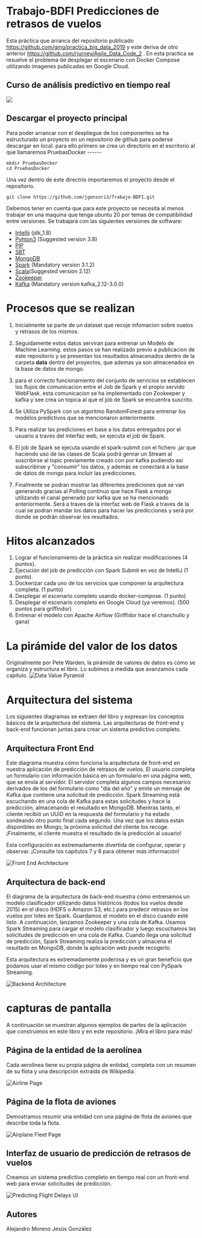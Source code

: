# Trabajo-BDFI  Predicciones de retrasos de vuelos
Esta práctica que arranca del repositorio publicado https://github.com/ging/practica_big_data_2019 y este deriva de otro anterior https://github.com/rjurney/Agile_Data_Code_2 . 
En esta practica se resuelve el problema de desplegar el escenario con Docker Compose utilizando imagenes publicadas en Google Cloud.

##  Curso de análisis predictivo en tiempo real

[ <img src="images/video_course_cover.png"> ](http://datasyndrome.com/video)

## Descargar el proyecto principal 
Para poder arrancar con el despliegue de los componentes se ha estructurado un proyecto en un repositorio de github para poderse descargar en local.
para ello primero se crea un directorio en el escritorio al que llamaremos PruebasDocker ------

```
mkdir PruebasDocker
cd PruebasDocker
```
Una vez dentro de este directrio importaremos el proyecto desde el repositorio.
```
git clone https://github.com/jgonzori3/Trabajo-BDFI.git
```

Debemos tener en cuenta que para este proyecto se necesita al menos trabajar en una maquina que tenga ubuntu 20 por temas de compatibilidad entre versiones.
Se trabajará con las siguientes versiones de software: 

 - [Intellij](https://www.jetbrains.com/help/idea/installation-guide.html) (jdk_1.8)
 - [Pyhton3](https://realpython.com/installing-python/) (Suggested version 3.8) 
 - [PIP](https://pip.pypa.io/en/stable/installing/)
 - [SBT](https://www.scala-sbt.org/release/docs/Setup.html) 
 - [MongoDB](https://docs.mongodb.com/manual/installation/)
 - [Spark](https://spark.apache.org/docs/latest/) (Mandatory version 3.1.2)
 - [Scala](https://www.scala-lang.org)(Suggested version 2.12)
 - [Zookeeper](https://zookeeper.apache.org/releases.html)
 - [Kafka](https://kafka.apache.org/quickstart) (Mandatory version kafka_2.12-3.0.0)


# Procesos que se realizan

1. Inicialmente se parte de un dataset que recoje infomacion sobre vuelos y retrasos de los mismos. 

2. Seguidamente estos datos serviran para entrenar un Modelo de Machine Learning. estos pasos se han realizado previo a publicacion de este repositorio y se presentan los resultados almacenados dentro de la carpeta **data** dentro del proyectos, que ademas ya son almacenados en la base de datos de mongo.

3. para el correcto funcionamiento del conjunto de servicios se establecen los flujos de comunicacion entre el Job de Spark y el propio servido WebFlask. esta comunicacion se ha implementado con Zookeeper y kafka y see crea un topica al que el job de Spark se encuentra suscrito.

4. Se Utiliza PySpark con un algoritmo RandomForest para entrenar los modelos predictivos que se mencionaron anteriormente.

5. Para realizar las prediciones en base a los datos entregados por el usuario a traves del interfaz web, se ejecuta el job de Spark.

6. El job de Spark se ejecuta usando el spark-submit con el fichero .jar que haciendo uso de las clases de Scala podrá genrar un Stream al suscribirse al topic previamente creado con por kafka pudiendo así subscribirse y "consumir" los datos, y además se conectará a la base de datos de mongo para incluir las predicciones.

7. Finalmente se podran mostrar las diferentes prediciones que se van generando gracias al Polling continuo que hace Flask a mongo utilizando el canal generado por kafka que se ha mencionado anteriormente. Será a traves de la interfaz web de Flask a traves de la cual se podran mandar los datos para hacer las predicciones y será por donde se podrán observar los resultados.

# Hitos alcanzados

1. Lograr el funcionamiento de la práctica sin realizar modificaciones (4 puntos).
2. Ejecución del job de predicción con Spark Submit en vez de IntelliJ (1 punto).
3. Dockerizar cada uno de los servicios que componen la arquitectura completa. (1 punto)
4. Desplegar el escenario completo usando docker-compose. (1 punto)
5. Desplegar el escenario completo en Google Cloud (ya veremos). (500 puntos para griffindor)
6. Entrenar el modelo con Apache Airflow (Griffidor hace el chanchullo y gana)




#  La pirámide del valor de los datos

Originalmente por Pete Warden, la pirámide de valores de datos es cómo se organiza y estructura el libro. Lo subimos a medida que avanzamos cada capítulo.
![Data Value Pyramid](images/climbing_the_pyramid_chapter_intro.png)

# Arquitectura del sistema

Los siguientes diagramas se extraen del libro y expresan los conceptos básicos de la arquitectura del sistema. Las arquitecturas de front-end y back-end funcionan juntas para crear un sistema predictivo completo.

## Arquitectura Front End

Este diagrama muestra cómo funciona la arquitectura de front-end en nuestra aplicación de predicción de retrasos de vuelos. El usuario completa un formulario con información básica en un formulario en una página web, que se envía al servidor. El servidor completa algunos campos necesarios derivados de los del formulario como "día del año" y emite un mensaje de Kafka que contiene una solicitud de predicción. Spark Streaming está escuchando en una cola de Kafka para estas solicitudes y hace la predicción, almacenando el resultado en MongoDB. Mientras tanto, el cliente recibió un UUID en la respuesta del formulario y ha estado sondeando otro punto final cada segundo. Una vez que los datos están disponibles en Mongo, la próxima solicitud del cliente los recoge. ¡Finalmente, el cliente muestra el resultado de la predicción al usuario!

Esta configuración es extremadamente divertida de configurar, operar y observar. ¡Consulte los capítulos 7 y 8 para obtener más información!

![Front End Architecture](images/front_end_realtime_architecture.png)

## Arquitectura de back-end

El diagrama de la arquitectura de back-end muestra cómo entrenamos un modelo clasificador utilizando datos históricos (todos los vuelos desde 2015) en el disco (HDFS o Amazon S3, etc.) para predecir retrasos en los vuelos por lotes en Spark. Guardamos el modelo en el disco cuando esté listo. A continuación, lanzamos Zookeeper y una cola de Kafka. Usamos Spark Streaming para cargar el modelo clasificador y luego escuchamos las solicitudes de predicción en una cola de Kafka. Cuando llega una solicitud de predicción, Spark Streaming realiza la predicción y almacena el resultado en MongoDB, donde la aplicación web puede recogerlo.

Esta arquitectura es extremadamente poderosa y es un gran beneficio que podamos usar el mismo código por lotes y en tiempo real con PySpark Streaming.

![Backend Architecture](images/back_end_realtime_architecture.png)

# capturas de pantalla

A continuación se muestran algunos ejemplos de partes de la aplicación que construimos en este libro y en este repositorio. ¡Mira el libro para más!

## Página de la entidad de la aerolínea

Cada aerolínea tiene su propia página de entidad, completa con un resumen de su flota y una descripción extraída de Wikipedia.

![Airline Page](images/airline_page_enriched_wikipedia.png)

## Página de la flota de aviones

Demostramos resumir una entidad con una página de flota de aviones que describe toda la flota.

![Airplane Fleet Page](images/airplanes_page_chart_v1_v2.png)

## Interfaz de usuario de predicción de retrasos de vuelos

Creamos un sistema predictivo completo en tiempo real con un front-end web para enviar solicitudes de predicción.

![Predicting Flight Delays UI](images/predicting_flight_kafka_waiting.png)






## Autores
Alejandro Moreno 
Jesús González
